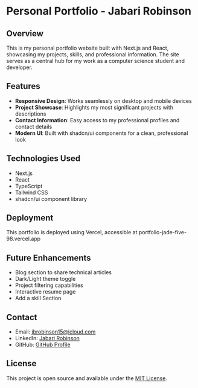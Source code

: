 # Personal Portfolio - Jabari Robinson

## Overview
This is my personal portfolio website built with Next.js and React, showcasing my projects, skills, and professional information. The site serves as a central hub for my work as a computer science student and developer.

## Features
- **Responsive Design**: Works seamlessly on desktop and mobile devices
- **Project Showcase**: Highlights my most significant projects with descriptions
- **Contact Information**: Easy access to my professional profiles and contact details
- **Modern UI**: Built with shadcn/ui components for a clean, professional look

## Technologies Used
- Next.js
- React
- TypeScript
- Tailwind CSS
- shadcn/ui component library

## Deployment
This portfolio is deployed using Vercel, accessible at portfolio-jade-five-98.vercel.app

## Future Enhancements
- Blog section to share technical articles
- Dark/Light theme toggle
- Project filtering capabilities
- Interactive resume page
- Add a skill Section

## Contact
- Email: jbrobinson15@icloud.com
- LinkedIn: [Jabari Robinson](https://www.linkedin.com/in/robinson-jabari/)
- GitHub: [GitHub Profile](https://github.com/yourusername)

## License
This project is open source and available under the [MIT License](LICENSE).
